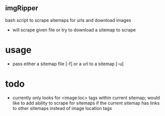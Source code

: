 ## imgRipper
bash script to scrape sitemaps for urls and download images
- will scrape given file or try to download a sitemap to scrape

# usage
- pass either a sitemap file [-f] or a url to a sitemap [-u]

# todo
- currently only looks for \<image:loc\> tags within current sitemap; would like to add ability to scrape for sitemaps if the current sitemap has links to other sitemaps instead of image location tags
